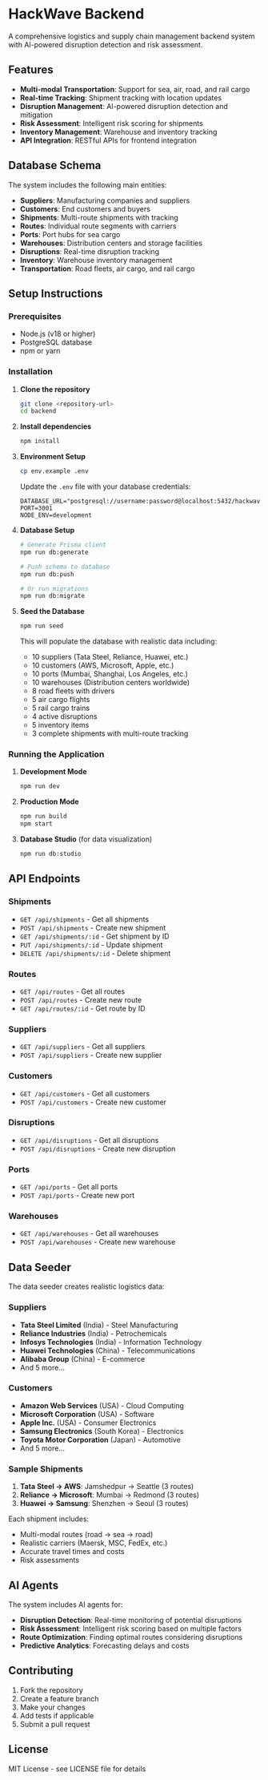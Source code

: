 # HackWave Backend

A comprehensive logistics and supply chain management backend system with AI-powered disruption detection and risk assessment.

## Features

- **Multi-modal Transportation**: Support for sea, air, road, and rail cargo
- **Real-time Tracking**: Shipment tracking with location updates
- **Disruption Management**: AI-powered disruption detection and mitigation
- **Risk Assessment**: Intelligent risk scoring for shipments
- **Inventory Management**: Warehouse and inventory tracking
- **API Integration**: RESTful APIs for frontend integration

## Database Schema

The system includes the following main entities:

- **Suppliers**: Manufacturing companies and suppliers
- **Customers**: End customers and buyers
- **Shipments**: Multi-route shipments with tracking
- **Routes**: Individual route segments with carriers
- **Ports**: Port hubs for sea cargo
- **Warehouses**: Distribution centers and storage facilities
- **Disruptions**: Real-time disruption tracking
- **Inventory**: Warehouse inventory management
- **Transportation**: Road fleets, air cargo, and rail cargo

## Setup Instructions

### Prerequisites

- Node.js (v18 or higher)
- PostgreSQL database
- npm or yarn

### Installation

1. **Clone the repository**
   ```bash
   git clone <repository-url>
   cd backend
   ```

2. **Install dependencies**
   ```bash
   npm install
   ```

3. **Environment Setup**
   ```bash
   cp env.example .env
   ```
   
   Update the `.env` file with your database credentials:
   ```env
   DATABASE_URL="postgresql://username:password@localhost:5432/hackwave"
   PORT=3001
   NODE_ENV=development
   ```

4. **Database Setup**
   ```bash
   # Generate Prisma client
   npm run db:generate
   
   # Push schema to database
   npm run db:push
   
   # Or run migrations
   npm run db:migrate
   ```

5. **Seed the Database**
   ```bash
   npm run seed
   ```
   
   This will populate the database with realistic data including:
   - 10 suppliers (Tata Steel, Reliance, Huawei, etc.)
   - 10 customers (AWS, Microsoft, Apple, etc.)
   - 10 ports (Mumbai, Shanghai, Los Angeles, etc.)
   - 10 warehouses (Distribution centers worldwide)
   - 8 road fleets with drivers
   - 5 air cargo flights
   - 5 rail cargo trains
   - 4 active disruptions
   - 5 inventory items
   - 3 complete shipments with multi-route tracking

### Running the Application

1. **Development Mode**
   ```bash
   npm run dev
   ```

2. **Production Mode**
   ```bash
   npm run build
   npm start
   ```

3. **Database Studio** (for data visualization)
   ```bash
   npm run db:studio
   ```

## API Endpoints

### Shipments
- `GET /api/shipments` - Get all shipments
- `POST /api/shipments` - Create new shipment
- `GET /api/shipments/:id` - Get shipment by ID
- `PUT /api/shipments/:id` - Update shipment
- `DELETE /api/shipments/:id` - Delete shipment

### Routes
- `GET /api/routes` - Get all routes
- `POST /api/routes` - Create new route
- `GET /api/routes/:id` - Get route by ID

### Suppliers
- `GET /api/suppliers` - Get all suppliers
- `POST /api/suppliers` - Create new supplier

### Customers
- `GET /api/customers` - Get all customers
- `POST /api/customers` - Create new customer

### Disruptions
- `GET /api/disruptions` - Get all disruptions
- `POST /api/disruptions` - Create new disruption

### Ports
- `GET /api/ports` - Get all ports
- `POST /api/ports` - Create new port

### Warehouses
- `GET /api/warehouses` - Get all warehouses
- `POST /api/warehouses` - Create new warehouse

## Data Seeder

The data seeder creates realistic logistics data:

### Suppliers
- **Tata Steel Limited** (India) - Steel Manufacturing
- **Reliance Industries** (India) - Petrochemicals
- **Infosys Technologies** (India) - Information Technology
- **Huawei Technologies** (China) - Telecommunications
- **Alibaba Group** (China) - E-commerce
- And 5 more...

### Customers
- **Amazon Web Services** (USA) - Cloud Computing
- **Microsoft Corporation** (USA) - Software
- **Apple Inc.** (USA) - Consumer Electronics
- **Samsung Electronics** (South Korea) - Electronics
- **Toyota Motor Corporation** (Japan) - Automotive
- And 5 more...

### Sample Shipments
1. **Tata Steel → AWS**: Jamshedpur → Seattle (3 routes)
2. **Reliance → Microsoft**: Mumbai → Redmond (3 routes)
3. **Huawei → Samsung**: Shenzhen → Seoul (3 routes)

Each shipment includes:
- Multi-modal routes (road → sea → road)
- Realistic carriers (Maersk, MSC, FedEx, etc.)
- Accurate travel times and costs
- Risk assessments

## AI Agents

The system includes AI agents for:
- **Disruption Detection**: Real-time monitoring of potential disruptions
- **Risk Assessment**: Intelligent risk scoring based on multiple factors
- **Route Optimization**: Finding optimal routes considering disruptions
- **Predictive Analytics**: Forecasting delays and costs

## Contributing

1. Fork the repository
2. Create a feature branch
3. Make your changes
4. Add tests if applicable
5. Submit a pull request

## License

MIT License - see LICENSE file for details
